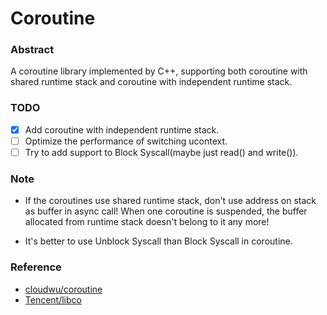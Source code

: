 # Coroutine

### Abstract

A coroutine library implemented by C++, supporting both coroutine with shared runtime stack and coroutine with independent runtime stack.

### TODO

- [x] Add coroutine with independent runtime stack.
- [ ] Optimize the performance of switching ucontext.
- [ ] Try to add support to Block Syscall(maybe just read() and write()).

### Note

- If the coroutines use shared runtime stack, don't use address on stack as buffer in async call! When one coroutine is suspended, the buffer allocated from runtime stack doesn't belong to it any more!

- It's better to use Unblock Syscall than Block Syscall in coroutine.

### Reference
- [cloudwu/coroutine](https://github.com/cloudwu/coroutine)
- [Tencent/libco](https://github.com/Tencent/libco) 